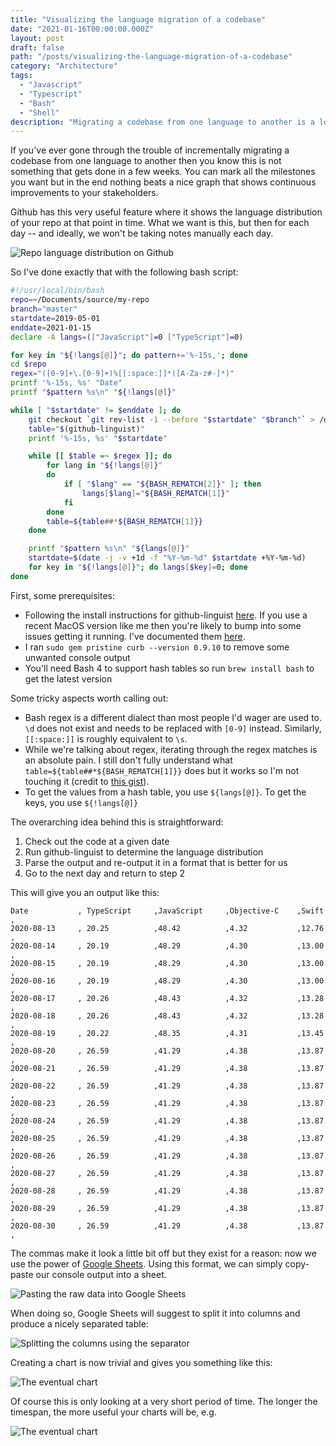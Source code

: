 ```yaml
---
title: "Visualizing the language migration of a codebase"
date: "2021-01-16T00:00:00.000Z"
layout: post
draft: false
path: "/posts/visualizing-the-language-migration-of-a-codebase"
category: "Architecture"
tags:
  - "Javascript"
  - "Typescript"
  - "Bash"
  - "Shell"
description: "Migrating a codebase from one language to another is a long journey. Using a simple shell script you can create a quick and useful visual."
---
```


If you've ever gone through the trouble of incrementally migrating a codebase from one language to another then you know this is not something that gets done in a few weeks. You can mark all the milestones you want but in the end nothing beats a nice graph that shows continuous improvements to your stakeholders.

Github has this very useful feature where it shows the language distribution of your repo at that point in time. What we want is this, but then for each day -- and ideally, we won't be taking notes manually each day.

![Repo language distribution on Github](./github.PNG)

So I've done exactly that with the following bash script:

```sh
#!/usr/local/bin/bash
repo=~/Documents/source/my-repo
branch="master"
startdate=2019-05-01
enddate=2021-01-15
declare -A langs=(["JavaScript"]=0 ["TypeScript"]=0)

for key in "${!langs[@]}"; do pattern+='%-15s,'; done
cd $repo
regex="([0-9]+\.[0-9]+)%[[:space:]]*([A-Za-z#-]*)"
printf '%-15s, %s' "Date"
printf "$pattern %s\n" "${!langs[@]}"

while [ "$startdate" != $enddate ]; do
    git checkout `git rev-list -1 --before "$startdate" "$branch"` > /dev/null 2>&1
    table="$(github-linguist)"
    printf '%-15s, %s' "$startdate"

    while [[ $table =~ $regex ]]; do
        for lang in "${!langs[@]}"
        do
            if [ "$lang" == "${BASH_REMATCH[2]}" ]; then
                langs[$lang]="${BASH_REMATCH[1]}"
            fi
        done
        table=${table##*${BASH_REMATCH[1]}}
    done

    printf "$pattern %s\n" "${langs[@]}"
    startdate=$(date -j -v +1d -f "%Y-%m-%d" $startdate +%Y-%m-%d)
    for key in "${!langs[@]}"; do langs[$key]=0; done
done
```

First, some prerequisites:
* Following the install instructions for github-linguist [here](https://github.com/github/linguist). If you use a recent MacOS version like me then you're likely to bump into some issues getting it running. I've documented them [here](https://github.com/github/linguist/issues/5147#issuecomment-761017609).
* I ran `sudo gem pristine curb --version 0.9.10` to remove some unwanted console output
* You'll need Bash 4 to support hash tables so run `brew install bash` to get the latest version

Some tricky aspects worth calling out: 
* Bash regex is a different dialect than most people I'd wager are used to. `\d` does not exist and needs to be replaced with `[0-9]` instead. Similarly, `[[:space:]]` is roughly equivalent to `\s`.
* While we're talking about regex, iterating through the regex matches is an absolute pain. I still don't fully understand what `table=${table##*${BASH_REMATCH[1]}}` does but it works so I'm not touching it (credit to [this gist](https://gist.github.com/PandaEox/5215e33dca9c14076eff)).
* To get the values from a hash table, you use `${langs[@]}`. To get the keys, you use `${!langs[@]}`

The overarching idea behind this is straightforward:

1. Check out the code at a given date
2. Run github-linguist to determine the language distribution
3. Parse the output and re-output it in a format that is better for us
4. Go to the next day and return to step 2

This will give you an output like this:

```
Date           , TypeScript     ,JavaScript     ,Objective-C    ,Swift          , 
2020-08-13     , 20.25          ,48.42          ,4.32           ,12.76          , 
2020-08-14     , 20.19          ,48.29          ,4.30           ,13.00          , 
2020-08-15     , 20.19          ,48.29          ,4.30           ,13.00          , 
2020-08-16     , 20.19          ,48.29          ,4.30           ,13.00          , 
2020-08-17     , 20.26          ,48.43          ,4.32           ,13.28          , 
2020-08-18     , 20.26          ,48.43          ,4.32           ,13.28          , 
2020-08-19     , 20.22          ,48.35          ,4.31           ,13.45          , 
2020-08-20     , 26.59          ,41.29          ,4.38           ,13.87          , 
2020-08-21     , 26.59          ,41.29          ,4.38           ,13.87          , 
2020-08-22     , 26.59          ,41.29          ,4.38           ,13.87          , 
2020-08-23     , 26.59          ,41.29          ,4.38           ,13.87          , 
2020-08-24     , 26.59          ,41.29          ,4.38           ,13.87          , 
2020-08-25     , 26.59          ,41.29          ,4.38           ,13.87          , 
2020-08-26     , 26.59          ,41.29          ,4.38           ,13.87          , 
2020-08-27     , 26.59          ,41.29          ,4.38           ,13.87          , 
2020-08-28     , 26.59          ,41.29          ,4.38           ,13.87          , 
2020-08-29     , 26.59          ,41.29          ,4.38           ,13.87          , 
2020-08-30     , 26.59          ,41.29          ,4.38           ,13.87          , 
```

The commas make it look a little bit off but they exist for a reason: now we use the power of [Google Sheets](https://support.google.com/a/users/answer/9308645?hl=en). Using this format, we can simply copy-paste our console output into a sheet. 

![Pasting the raw data into Google Sheets](./pasting.PNG)

When doing so, Google Sheets will suggest to split it into columns and produce a nicely separated table:

![Splitting the columns using the separator](./splitting.PNG)

Creating a chart is now trivial and gives you something like this:

![The eventual chart](./viewing.PNG)

Of course this is only looking at a very short period of time. The longer the timespan, the more useful your charts will be, e.g.

![The eventual chart](./bigchart.PNG)
